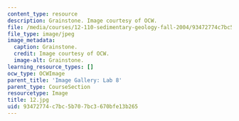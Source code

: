 ```yaml
---
content_type: resource
description: Grainstone. Image courtesy of OCW.
file: /media/courses/12-110-sedimentary-geology-fall-2004/93472774c7bc5b707bc3670bfe13b265_12.jpg
file_type: image/jpeg
image_metadata:
  caption: Grainstone.
  credit: Image courtesy of OCW.
  image-alt: Grainstone.
learning_resource_types: []
ocw_type: OCWImage
parent_title: 'Image Gallery: Lab 8'
parent_type: CourseSection
resourcetype: Image
title: 12.jpg
uid: 93472774-c7bc-5b70-7bc3-670bfe13b265
---
```

